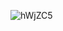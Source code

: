 ![hWjZC5](https://cdn.discordapp.com/attachments/1170069118712545410/1170439371174969344/Screenshot_2023-11-04_220745.png?ex=65590b9b&is=6546969b&hm=a860b049f5fdc613b2b11378aaf7eabbb0adec605bc89f14ad6053d81776c543&)
